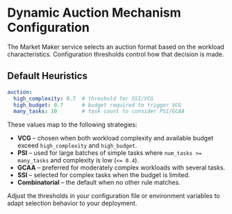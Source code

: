 # Dynamic Auction Mechanism Configuration

The Market Maker service selects an auction format based on the workload
characteristics. Configuration thresholds control how that decision is made.

## Default Heuristics

```yaml
auction:
  high_complexity: 0.7  # threshold for SSI/VCG
  high_budget: 0.7      # budget required to trigger VCG
  many_tasks: 10        # task count to consider PSI/GCAA
```

These values map to the following strategies:

- **VCG** – chosen when both workload complexity and available budget exceed
  `high_complexity` and `high_budget`.
- **PSI** – used for large batches of simple tasks where `num_tasks >= many_tasks`
  and complexity is low (`<= 0.4`).
- **GCAA** – preferred for moderately complex workloads with several tasks.
- **SSI** – selected for complex tasks when the budget is limited.
- **Combinatorial** – the default when no other rule matches.

Adjust the thresholds in your configuration file or environment variables to
adapt selection behavior to your deployment.
